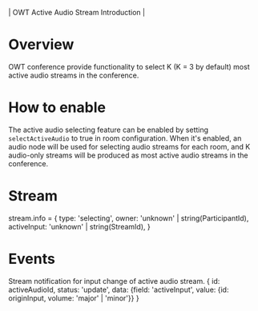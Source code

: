 | OWT Active Audio Stream Introduction |


# Overview

OWT conference provide functionality to select K (K = 3 by default) most active audio streams in the conference.

# How to enable
The active audio selecting feature can be enabled by setting `selectActiveAudio` to true in room configuration. When it's enabled, an audio node will be used for selecting audio streams for each room, and K audio-only streams will be produced as most active audio streams in the conference.

# Stream
stream.info = {
  type: 'selecting',
  owner: 'unknown' | string(ParticipantId),
  activeInput: 'unknown' | string(StreamId),
}

# Events
Stream notification for input change of active audio stream.
{
  id: activeAudioId,
  status: 'update',
  data: {field: 'activeInput', value: {id: originInput, volume: 'major' | 'minor'}}
}
